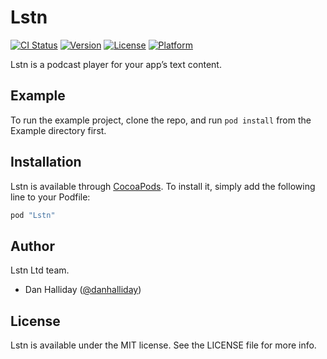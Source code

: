 # Lstn

[![CI Status](http://img.shields.io/travis/lstn-ltd/lstn-sdk-ios.svg)](https://travis-ci.org/lstn-ltd/lstn-sdk-ios)
[![Version](https://img.shields.io/cocoapods/v/Lstn.svg)](http://cocoapods.org/pods/Lstn)
[![License](https://img.shields.io/cocoapods/l/Lstn.svg)](http://cocoapods.org/pods/Lstn)
[![Platform](https://img.shields.io/cocoapods/p/Lstn.svg)](http://cocoapods.org/pods/Lstn)

Lstn is a podcast player for your app’s text content.

## Example

To run the example project, clone the repo, and run `pod install` from the Example directory first.

## Installation

Lstn is available through [CocoaPods](http://cocoapods.org). To install
it, simply add the following line to your Podfile:

```ruby
pod "Lstn"
```

## Author

Lstn Ltd team.

- Dan Halliday ([@danhalliday](https://github.com/danhalliday))

## License

Lstn is available under the MIT license. See the LICENSE file for more info.
